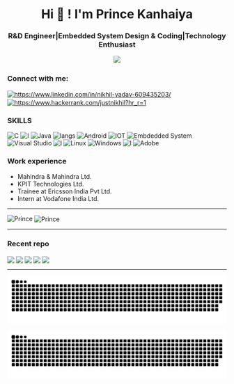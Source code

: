 <h1 align="center">Hi 👋 ! I'm Prince Kanhaiya</h1>
<h3 align="center">R&D Engineer|Embedded System Design & Coding|Technology Enthusiast </h3>
 
<p align="center">
  <a href="https://github.com/princekanhaiya"><img src="https://readme-typing-svg.herokuapp.com?size=16&width=450&lines=I+design+complex+embedded+system+in+simple+way"></a>
</p>

<h3 align="left">Connect with me:</h3>
<p align="left">
<a href="https://www.linkedin.com/in/prince-kanhaiya/" target="blank"><img align="center" src="https://raw.githubusercontent.com/rahuldkjain/github-profile-readme-generator/master/src/images/icons/Social/linked-in-alt.svg" alt="https://www.linkedin.com/in/nikhil-yadav-609435203/" height="30" width="40" /></a>
<a href="https://www.hackerrank.com/princekanhaiya" target="blank"><img align="center" src="https://raw.githubusercontent.com/rahuldkjain/github-profile-readme-generator/master/src/images/icons/Social/hackerrank.svg" alt="https://www.hackerrank.com/justnikhil?hr_r=1" height="30" width="40" /></a>
</p>

### SKILLS 
![C](https://img.shields.io/badge/c-%2300599C.svg?style=for-the-badge&logo=c&logoColor=white)
![l](https://img.shields.io/badge/C%2B%2B-00599C?style=for-the-badge&logo=c%2B%2B&logoColor=white)
![Java](https://img.shields.io/badge/java-%23ED8B00.svg?style=for-the-badge&logo=java&logoColor=white)
![langs](https://img.shields.io/badge/Python-FFD43B?style=for-the-badge&logo=python&logoColor=darkgreen)
![Android](https://img.shields.io/badge/Android-3DDC84?style=for-the-badge&logo=android&logoColor=white)
![IOT](https://img.shields.io/badge/IOT-orange?style=for-the-badge)
![Embdedded System](https://img.shields.io/badge/Embdedded_System-red?style=for-the-badge)
![Visual Studio](https://img.shields.io/badge/Visual%20Studio-5C2D91.svg?style=for-the-badge&logo=visual-studio&logoColor=white)
![l](https://img.shields.io/badge/firebase-ffca28?style=for-the-badge&logo=firebase&logoColor=black)
![Linux](https://img.shields.io/badge/Linux-FCC624?style=for-the-badge&logo=linux&logoColor=black)
![Windows](https://img.shields.io/badge/Windows-0078D6?style=for-the-badge&logo=windows&logoColor=white)
![l](https://img.shields.io/badge/Kali_Linux-557C94?style=for-the-badge&logo=kali-linux&logoColor=white)
![Adobe](https://img.shields.io/badge/adobe-%23FF0000.svg?style=for-the-badge&logo=adobe&logoColor=white)


### Work experience
- Mahindra & Mahindra Ltd.
- KPIT Technologies Ltd.
- Trainee at Ericsson India Pvt Ltd. 
- Intern at Vodafone India Ltd.

<hr>

<p><img align="left" src="https://github-readme-stats.vercel.app/api/top-langs?username=princekanhaiya&show_icons=true&locale=en&layout=compact&theme=radical" alt="Prince" /></p>

<p>&nbsp;<img align="center" src="https://github-readme-stats.vercel.app/api?username=princekanhaiya&show_icons=true&locale=en&theme=tokyonight" alt="Prince" width="410" /></p>

<hr>

### Recent repo

<a href="https://github.com/princekanhaiya/Electronic-Horn-System"><img align="center" src="https://github-readme-stats.vercel.app/api/pin/?username=princekanhaiya&repo=Electronic-Horn-System&theme=react&bg_color=1F222E&title_color=F85D7F&icon_color=F8D866&hide_border=true&show_icons=false"/></a>
<a href="https://github.com/princekanhaiya/Gesture-Based-Light-Control"><img align="center" src="https://github-readme-stats.vercel.app/api/pin/?username=princekanhaiya&repo=Gesture-Based-Light-Control&theme=react&bg_color=1F222E&title_color=F85D7F&icon_color=F8D866&hide_border=true&show_icons=false"/></a>
<a href="https://github.com/princekanhaiya/BLE_APP"><img align="center" src="https://github-readme-stats.vercel.app/api/pin/?username=princekanhaiya&repo=BLE_APP&theme=react&bg_color=1F222E&title_color=F85D7F&icon_color=F8D866&hide_border=true&show_icons=false"/></a>
<a href="https://github.com/princekanhaiya/BLE_POC_Arduino"><img align="center" src="https://github-readme-stats.vercel.app/api/pin/?username=princekanhaiya&repo=BLE_POC_Arduino&theme=react&bg_color=1F222E&title_color=F85D7F&icon_color=F8D866&hide_border=true&show_icons=false"/></a>
<a href="https://github.com/princekanhaiya/5X5X5_RGB_CUBE"><img align="center" src="https://github-readme-stats.vercel.app/api/pin/?username=princekanhaiya&repo=5X5X5_RGB_CUBE&theme=react&bg_color=1F222E&title_color=F85D7F&icon_color=F8D866&hide_border=true&show_icons=false"/></a>

<hr>

![github contribution grid snake animation](https://raw.githubusercontent.com/platane/platane/output/github-contribution-grid-snake-dark.svg#gh-dark-mode-only)




![github contribution grid snake animation](https://raw.githubusercontent.com/platane/platane/output/github-contribution-grid-snake.svg#gh-light-mode-only)







